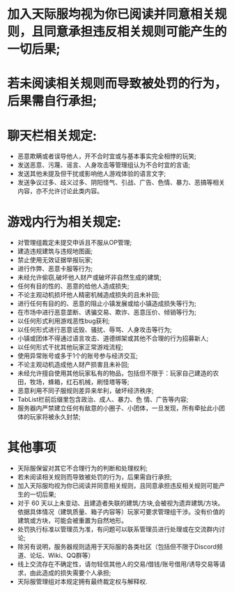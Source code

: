 # 加入天际服均视为你已阅读并同意相关规则，且同意承担违反相关规则可能产生的一切后果;
# 若未阅读相关规则而导致被处罚的行为，后果需自行承担;
# 聊天栏相关规定:

- 恶意欺瞒或者误导他人，开不合时宜或与基本事实完全相悖的玩笑;
- 发送恶意、污蔑、谣言、人身攻击等管理组认为不合时宜的言语;
- 发送其他未提及但干扰或影响他人游戏体验的语言文字;
- 发送争议过多、歧义过多、阴阳怪气、引战、广告、色情、暴力、恶搞等相关内容，亦不允许讨论此类内容。
# 游戏内行为相关规定:

- 对管理组裁定未提交申诉且不服从OP管理;
- 建造违规建筑与违规地图画;
- 禁止使用无效证据举报玩家;
- 进行作弊、恶意卡服等行为;
- 未经允许偷窃,破坏他人财产或破坏非自然生成的建筑;
- 任何有目的性的、恶意的给他人造成损失;
- 不论主观动机损坏他人精密机械造成损失的且未补回;
- 进行任何有目的的、恶意的阻止小镇发展或给小镇造成损失等行为;
- 在市场中进行恶意垄断、诱骗交易、欺诈、恶意压价、倾销等行为;
- 以任何形式利用游戏恶性bug获利;
- 以任何形式进行恶意诋毁、骚扰、辱骂、人身攻击等行为;
- 小镇或团体不得通过语言攻击、道德绑架或其他不合理的行为招募新人;
- 以任何形式干扰其他玩家正常游戏流程;
- 使用异常账号或多于1个的账号参与经济交互;
- 不论主观动机造成他人财产损害且未补回;
- 未经允许擅自使用其他玩家私有的物品，包括但不限于：玩家自己建造的农田，牧场，蜂箱，红石机械，刷怪塔等等;
- 恶意利用不同子服规则差异来牟利，破坏经济秩序;
- TabList栏前后缀里包含政治、成人、暴力、色 情、广告等内容;
- 服务器内严禁建立任何有敌意的小圈子、小团体，一旦发现，所有牵扯此小团体的玩家将被永久封禁;

# 其他事项

- 天际服保留对其它不合理行为的判断和处理权利;
- 若未阅读相关规则而导致被处罚的行为，后果需自行承担;
- 加入天际服均视为你已阅读并同意相关规则，且同意承担违反相关规则可能产生的一切后果;
- 对于 60 天以上未变动、且建造者失联的建筑/方块,会被视为遗弃建筑/方块。依据具体情况（建筑质量、箱子内容等）玩家可要求管理组干涉。没有价值的建筑或方块，可能会被重置为自然地形。
- 处罚执行标准以管理员为准，有问题可以联系管理员进行处理或在交流群内讨论;
- 除另有说明，服务器规则适用于天际服的各类社区（包括但不限于Discord频道、论坛、Wiki、QQ群等）
- 线上交流存在不确定性，请勿轻信其他人的交易/借钱/账号借用/诱导交易等请求，由此造成的损失需要个人承担;
- 天际服管理组对本规定拥有最终裁定权与解释权.



